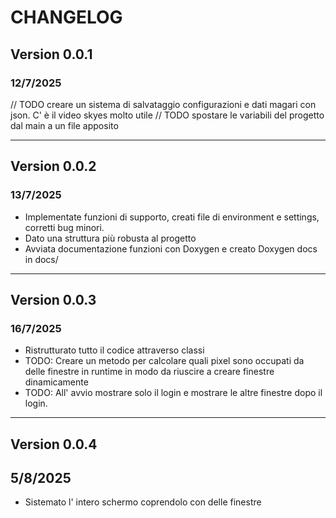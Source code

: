 # CHANGELOG

## Version 0.0.1

### 12/7/2025

// TODO creare un sistema di salvataggio configurazioni e dati magari con json. C' è il video skyes molto utile
// TODO spostare le variabili del progetto dal main a un file apposito

---

## Version 0.0.2

### 13/7/2025

- Implementate funzioni di supporto, creati file di environment e settings, corretti bug minori.
- Dato una struttura più robusta al progetto
- Avviata documentazione funzioni con Doxygen e creato Doxygen docs in docs/

---

## Version 0.0.3

### 16/7/2025

- Ristrutturato tutto il codice attraverso classi
- TODO: Creare un metodo per calcolare quali pixel sono occupati da delle finestre in runtime in modo da
  riuscire a creare finestre dinamicamente
- TODO: All' avvio mostrare solo il login e mostrare le altre finestre dopo il login.

---

## Version 0.0.4

## 5/8/2025

- Sistemato l' intero schermo coprendolo con delle finestre

